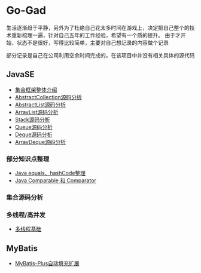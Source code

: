 # Go-Gad
生活逐渐趋于平静，另外为了杜绝自己花太多时间在游戏上，决定把自己整个的技术重新梳理一遍，
​ 针对自己五年的工作经验，希望有一个质的提升。
​ 由于才开始，状态不是很好，写得比较简单，主要对自己想记录的内容做个记录

部分记录是自己在公司利用空余时间完成的，在该项目中并没有相关具体的源代码

## JavaSE
- [集合框架整体介绍](notes/se/collection/集合框架整体介绍.md)
- [AbstractCollection源码分析](notes/se/collection/AbstractCollection源码分析.md)
- [AbstractList源码分析](notes/se/collection/AbstractList源码分析.md)
- [ArrayList源码分析](notes/se/collection/ArrayList源码分析.md)
- [Stack源码分析](notes/se/collection/Stack源码分析.md)
- [Queue源码分析](notes/se/collection/Queue源码分析.md)
- [Deque源码分析](notes/se/collection/Deque源码分析.md)
- [ArrayDeque源码分析](notes/se/collection/ArrayDeque源码分析.md)

### 部分知识点整理

- [Java equals、hashCode整理](notes/se/equals与hashCode整理.md)
- [Java  Comparable 和 Comparator](notes/se/Comparable和Comparator.md)

### 集合源码分析

### 多线程/高并发

- [多线程基础](notes/thread/Thread.md)

## MyBatis

- [MyBatis-Plus自动填充扩展](notes/MyBatis/MyBatis-Plus自动填充扩展.md)
